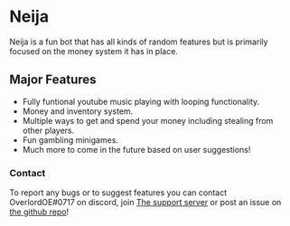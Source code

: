 # Neija
Neija is a fun bot that has all kinds of random features but is primarily focused on the money system it has in place.

## Major Features
- Fully funtional youtube music playing with looping functionality.
- Money and inventory system.
- Multiple ways to get and spend your money including stealing from other players.
- Fun gambling minigames.
- Much more to come in the future based on user suggestions!

### Contact
To report any bugs or to suggest features you can contact OverlordOE#0717 on discord, join [The support server](https://discord.gg/hFGxVDT) or post an issue on [the github repo](https://github.com/OverlordOE/Neija)!
